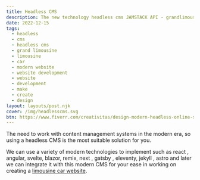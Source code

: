 ```yaml
---
title: Headless CMS
description: The new technology headless cms JAMSTACK API - grandlimousine headless cms
date: 2022-12-15
tags:
  - headless
  - cms
  - headless cms
  - grand limousine
  - limousine
  - car
  - modern website
  - website development
  - website
  - development
  - make
  - create
  - design
layout: layouts/post.njk
cover: /img/headlesscms.svg
btn: https://www.fiverr.com/creativitas/design-modern-headless-online-shop-ecommerce-website
---
```


The need to work with content management systems in the modern era, so using a headless CMS is the most suitable solution for you.

We can use a variety of modern technologies to implement such as react , angular, svelte, blazor, remix, next , gatsby , eleventy, jekyll , astro and later we can integrate it with this modern CMS for your ease in working on creating a [limousine car website]({{page.url}}).
